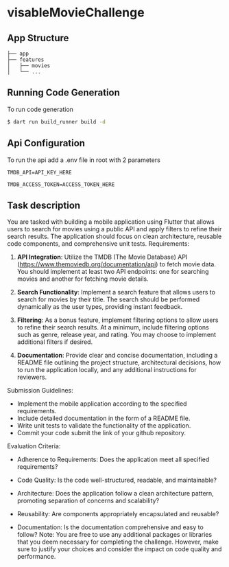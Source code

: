 # visableMovieChallenge

## App Structure

```
├── app
├── features
│   ├── movies
│   └── ...
```

## Running Code Generation

To run code generation

```sh
$ dart run build_runner build -d
```

## Api Configuration
To run the api add a .env file in root with 2 parameters
```
TMDB_API=API_KEY_HERE
```
```
TMDB_ACCESS_TOKEN=ACCESS_TOKEN_HERE
```

## Task description

You are tasked with building a mobile application using Flutter that allows users to search for 
movies using a public API and apply filters to refine their search results. The application should 
focus on clean architecture, reusable code components, and comprehensive unit tests.
Requirements:
1. **API Integration**: Utilize the TMDB (The Movie Database) API 
(https://www.themoviedb.org/documentation/api) to fetch movie data. You should implement at 
least two API endpoints: one for searching movies and another for fetching movie details.
 
2. **Search Functionality**: Implement a search feature that allows users to search for movies 
by their title. The search should be performed dynamically as the user types, providing instant 
feedback.

3. **Filtering**: As a bonus feature, implement filtering options to allow users to refine their 
search results. At a minimum, include filtering options such as genre, release year, and rating. 
You may choose to implement additional filters if desired.

4. **Documentation**: Provide clear and concise documentation, including a README file 
outlining the project structure, architectural decisions, how to run the application locally, and any 
additional instructions for reviewers.

Submission Guidelines:

- Implement the mobile application according to the specified requirements.
- Include detailed documentation in the form of a README file.
- Write unit tests to validate the functionality of the application.
- Commit your code submit the link of your github repository.

Evaluation Criteria:

- Adherence to Requirements: Does the application meet all specified requirements?
- Code Quality: Is the code well-structured, readable, and maintainable?
- Architecture: Does the application follow a clean architecture pattern, promoting separation of 
concerns and scalability?

- Reusability: Are components appropriately encapsulated and reusable?
- Documentation: Is the documentation comprehensive and easy to follow?
Note: You are free to use any additional packages or libraries that you deem necessary for 
completing the challenge. However, make sure to justify your choices and consider the impact 
on code quality and performance.
